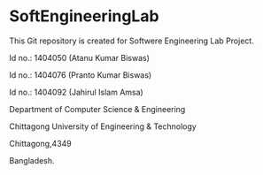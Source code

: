 # SoftEngineeringLab
This Git repository is created for Softwere Engineering Lab Project. 

Id no.: 1404050 (Atanu Kumar Biswas) 

Id no.: 1404076 (Pranto Kumar Biswas) 

Id no.: 1404092 (Jahirul Islam Amsa) 

Department of Computer Science & Engineering

Chittagong University of Engineering & Technology

Chittagong,4349

Bangladesh.
